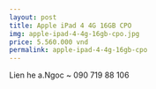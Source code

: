 ```yaml
---
layout: post
title: Apple iPad 4 4G 16GB CPO
img: apple-ipad-4-4g-16gb-cpo.jpg
price: 5.560.000 vnd
permalink: apple-ipad-4-4g-16gb-cpo
---
```

Lien he a.Ngoc ~ 090 719 88 106
